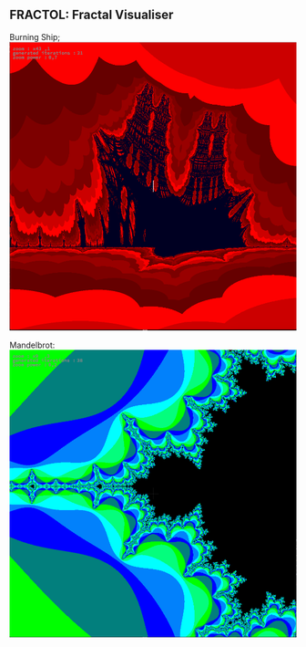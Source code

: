 FRACTOL: Fractal Visualiser
--------------------------------------------------------------------------------------------------

Burning Ship;
![alt text](https://github.com/juthomas/FRACTOL/blob/master/.img/Burning_ship.png)

Mandelbrot:
![alt text](https://github.com/juthomas/FRACTOL/blob/master/.img/Julia.png)
